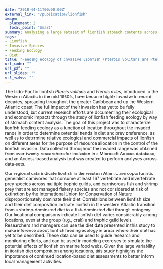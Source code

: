 ```yaml
---
date: "2018-04-11T00:00:00Z"
external_link: "/publication/lionfish"
image:
  placement: 2
  focal_point: "Smart"
summary: Analyzing a large dataset of lionfish stomach contents across the western Atlantic to identify trends and patterns in lionfish diet throughout their invaded region.
tags:
- Lionfish
- Invasive Species
- Feeding Ecology
- Diet
title: "Feeding ecology of invasive lionfish (Pterois volitans and Pterois miles) in the temperate and tropical western Atlantic"
url_code: ""
url_pdf: ""
url_slides: ""
url_video: ""
---
```


The Indo-Pacific lionfish *Pterois volitans* and *Pterois miles*, introduced to the Western Atlantic in the mid 1980’s, have become highly invasive in recent decades, spreading throughout the greater Caribbean and up the Western Atlantic coast. The full impact of their invasion has yet to be fully understood, but current research efforts are documenting their ecological and economic impacts through the study of lionfish feeding ecology by way of stomach content analysis. The goal of this project was to characterize lionfish feeding ecology as a function of location throughout the invaded range in order to determine potential trends in diet and prey preference, as well as to determine relative ecological and commercial impacts of lionfish on different areas for the purpose of resource allocation in the control of the lionfish invasion. Data collected throughout the invaded range was obtained from over twenty researchers for inclusion in a Microsoft Access database, and an Access-based analysis tool was created to perform analyses across data-sets. 

Our regional data indicate lionfish in the western Atlantic are opportunistic generalist carnivores that consume at least 167 vertebrate and invertebrate prey species across multiple trophic guilds, and carnivorous fish and shrimp prey that are not managed fishery species and not considered at risk of extinction by the International Union for Conservation of Nature disproportionately dominate their diet. Correlations between lionfish size and their diet composition indicate lionfish in the western Atlantic transition from a shrimp-dominated diet to a fish-dominated diet through ontogeny. Our locational comparisons indicate lionfish diet varies considerably among locations, even at the group (e.g., crab) and trophic guild levels. Researchers and managers can use the diet data presented in this study to make inference about lionfish feeding ecology in areas where their diet has yet to be described. These data can be used to guide research and monitoring efforts, and can be used in modeling exercises to simulate the potential effects of lionfish on marine food webs. Given the large variability in lionfish diet composition among locations, this study highlights the importance of continued location-based diet assessments to better inform local management activities. 
